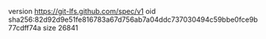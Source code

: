 version https://git-lfs.github.com/spec/v1
oid sha256:82d92d9e51fe816783a67d756ab7a04ddc737030494c59bbe0fce9b77cdff74a
size 26841
